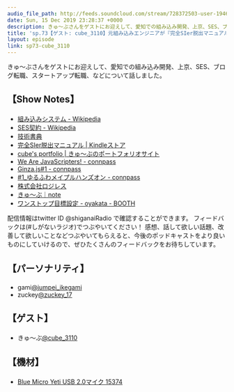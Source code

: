 ```yaml
---
audio_file_path: http://feeds.soundcloud.com/stream/728372503-user-194620696-sp73-cube_3110.mp3
date: Sun, 15 Dec 2019 23:28:37 +0000
description: きゅ〜ぶさんをゲストにお迎えして、愛知での組み込み開発、上京、SES、ブログ転職、スタートアップ転職、などについて話しました。
title: 'sp.73【ゲスト: cube_3110】元組み込みエンジニアが『完全SIer脱出マニュアル』を読んで楽しいスタートアップに転職するまで'
layout: episode
link: sp73-cube_3110
---
```


<p><span>きゅ〜ぶさんをゲストにお迎えして、愛知での組み込み開発、上京、SES、ブログ転職、スタートアップ転職、などについて話しました。</span></p>
<h2>
  <p>【Show Notes】</p>
</h2>
<ul>
  <li><a href="https://ja.wikipedia.org/wiki/%E7%B5%84%E3%81%BF%E8%BE%BC%E3%81%BF%E3%82%B7%E3%82%B9%E3%83%86%E3%83%A0" target="_blank">組み込みシステム - Wikipedia</a></li>
  <li><a href="https://ja.wikipedia.org/wiki/%E3%82%B7%E3%82%B9%E3%83%86%E3%83%A0%E3%82%A8%E3%83%B3%E3%82%B8%E3%83%8B%E3%82%A2%E3%83%AA%E3%83%B3%E3%82%B0%E3%82%B5%E3%83%BC%E3%83%93%E3%82%B9%E5%A5%91%E7%B4%84" target="_blank">SES契約 - Wikipedia</a></li>
  <li><a href="https://techbookfest.org/" target="_blank">技術書典</a></li>
  <li><a href="https://www.amazon.co.jp/dp/B07TM9LWTN" target="_blank">完全SIer脱出マニュアル | Kindleストア</a></li>
  <li><a href="https://vue-project-16285.firebaseapp.com/" target="_blank">cube's portfolio | きゅ〜ぶのポートフォリオサイト</a></li>
  <li><a href="https://wajs.connpass.com/" target="_blank">We Are JavaScripters! - connpass</a></li>
  <li><a href="https://ginzajs.connpass.com/event/128084/" target="_blank">Ginza.js#1 - connpass</a></li>
  <li><a href="https://maplesystems1.connpass.com/event/134143/" target="_blank">#1_ゆるふわメイプルハンズオン - connpass</a></li>
  <li><a href="https://www.logiless.co.jp/" target="_blank">株式会社ロジレス</a></li>
  <li><a href="https://note.mu/fisherman0825" target="_blank">きゅ〜ぶ｜note</a></li>
  <li><a href="https://oyakata.booth.pm/items/1572943" target="_blank">ワンストップ目標設定 - oyakata - BOOTH</a></li>
</ul>
<p><span>
  配信情報はtwitter ID @shiganaiRadio で確認することができます。
  フィードバックは(#しがないラジオ)でつぶやいてください！
  感想、話して欲しい話題、改善して欲しいことなどつぶやいてもらえると、今後のポッドキャストをより良いものにしていけるので、ぜひたくさんのフィードバックをお待ちしています。
</span></p>
<h2>
  <p>【パーソナリティ】</p>
</h2>
<ul>
  <li>gami<a href="https://twitter.com/jumpei_ikegami" target="_blank">@jumpei_ikegami</a></li>
  <li>zuckey<a href="https://twitter.com/zuckey_17" target="_blank">@zuckey_17</a></li>
</ul>
<h2>
  <p>【ゲスト】</p>
</h2>
<ul>
  <li>きゅ〜ぶ<a href="https://twitter.com/cube_3110" target="_blank">@cube_3110</a></li>
</ul>
<h2>
  <p>【機材】</p>
</h2>
<ul>
  <li><a href="http://amzn.to/2tlkud3" target="_blank">Blue Micro Yeti USB 2.0マイク 15374</a></li>
</ul>